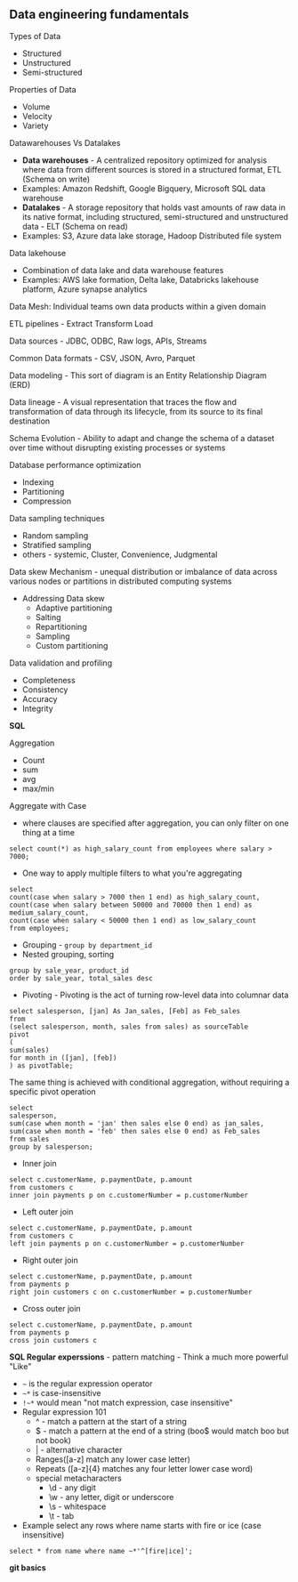 ## Data engineering fundamentals

Types of Data
- Structured
- Unstructured
- Semi-structured


Properties of Data
- Volume
- Velocity
- Variety

Datawarehouses Vs Datalakes
- **Data warehouses** - A centralized repository optimized for analysis where data from different sources is stored in a structured format, ETL (Schema on write)
- Examples: Amazon Redshift, Google Bigquery, Microsoft SQL data warehouse
- **Datalakes** - A storage repository that holds vast amounts of raw data in its native format, including structured, semi-structured and unstructured data - ELT (Schema on read)
- Examples: S3, Azure data lake storage, Hadoop Distributed file system


Data lakehouse
- Combination of data lake and data warehouse features
- Examples: AWS lake formation, Delta lake, Databricks lakehouse platform, Azure synapse analytics

Data Mesh: Individual teams own data products within a given domain

ETL pipelines - Extract Transform Load

Data sources - JDBC, ODBC, Raw logs, APIs, Streams

Common Data formats - CSV, JSON, Avro, Parquet

Data modeling - This sort of diagram is an Entity Relationship Diagram (ERD)

Data lineage - A visual representation that traces the flow and transformation of data through its lifecycle, from its source to its final destination

Schema Evolution - Ability to adapt and change the schema of a dataset over time without disrupting existing processes or systems

Database performance optimization
- Indexing
- Partitioning
- Compression

Data sampling techniques
- Random sampling
- Stratified sampling
- others - systemic, Cluster, Convenience, Judgmental

Data skew Mechanism - unequal distribution or imbalance of data across various nodes or partitions in distributed computing systems
- Addressing Data skew
  - Adaptive partitioning
  - Salting
  - Repartitioning
  - Sampling
  - Custom partitioning

Data validation and profiling
- Completeness
- Consistency
- Accuracy
- Integrity


**SQL**

Aggregation
- Count
- sum
- avg
- max/min

Aggregate with Case
- where clauses are specified after aggregation, you can only filter on one thing at a time
```
select count(*) as high_salary_count from employees where salary > 7000;
```

- One way to apply multiple filters to what you're aggregating
```
select
count(case when salary > 7000 then 1 end) as high_salary_count,
count(case when salary between 50000 and 70000 then 1 end) as medium_salary_count,
count(case when salary < 50000 then 1 end) as low_salary_count
from employees;

```
- Grouping - `group by department_id`
- Nested grouping, sorting
```
group by sale_year, product_id
order by sale_year, total_sales desc

```

- Pivoting - Pivoting is the act of turning row-level data into columnar data
```
select salesperson, [jan] As Jan_sales, [Feb] as Feb_sales
from
(select salesperson, month, sales from sales) as sourceTable
pivot
(
sum(sales)
for month in ([jan], [feb])
) as pivotTable;

```

The same thing is achieved with conditional aggregation, without requiring a specific pivot operation

```
select
salesperson,
sum(case when month = 'jan' then sales else 0 end) as jan_sales,
sum(case when month = 'feb' then sales else 0 end) as Feb_sales
from sales
group by salesperson;
```

- Inner join
```
select c.customerName, p.paymentDate, p.amount
from customers c
inner join payments p on c.customerNumber = p.customerNumber

```

- Left outer join

```
select c.customerName, p.paymentDate, p.amount
from customers c
left join payments p on c.customerNumber = p.customerNumber

```

- Right outer join

```
select c.customerName, p.paymentDate, p.amount
from payments p
right join customers c on c.customerNumber = p.customerNumber

```

- Cross outer join
```
select c.customerName, p.paymentDate, p.amount
from payments p
cross join customers c
```

**SQL Regular experssions** - pattern matching - Think a much more powerful "Like"
- `~` is the regular expression operator
- `~*` is case-insensitive
- `!~*` would mean "not match expression, case insensitive"
- Regular expression 101
  - ^ - match a pattern at the start of a string
  - $ - match a pattern at the end of a string (boo$ would match boo but not book)
  - | - alternative character
  - Ranges([a-z] match any lower case letter)
  - Repeats ([a-z]{4} matches any four letter lower case word)
  - special metacharacters
    - \d - any digit
    - \w - any letter, digit or underscore
    - \s - whitespace
    - \t - tab
- Example
  select any rows where name starts with fire or ice (case insensitive)
```
select * from name where name ~*'^[fire|ice]';

```

**git basics**

